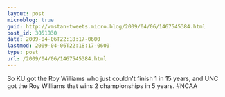 ```yaml
---
layout: post
microblog: true
guid: http://vmstan-tweets.micro.blog/2009/04/06/1467545384.html
post_id: 3051830
date: 2009-04-06T22:18:17-0600
lastmod: 2009-04-06T22:18:17-0600
type: post
url: /2009/04/06/1467545384.html
---
```

So KU got the Roy Williams who just couldn't finish 1 in 15 years, and UNC got the Roy Williams that wins 2 championships in 5 years. #NCAA

